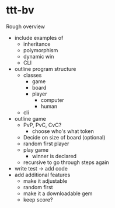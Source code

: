 # ttt-bv

Rough overview
- include examples of
  - inheritance
  - polymorphism
  - dynamic win
  - CLI
- outline program structure
  - classes
    - game
    - board
    - player
      - computer
      - human
  - cli
- outline game
  - PvP, PvC, CvC? 
    - choose who's what token
  - Decide on size of board (optional)
  - random first player
  - play game
    - winner is declared
  - recursive to go through steps again
- write test -> add code
- add additional features
  - make it adjustable
  - random first
  - make it a downloadable gem
  - keep score?
